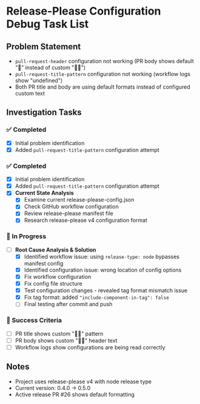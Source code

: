 # Release-Please Configuration Debug Task List

## Problem Statement

- `pull-request-header` configuration not working (PR body shows default ":robot:" instead of custom ":service_dog:")
- `pull-request-title-pattern` configuration not working (workflow logs show "undefined")
- Both PR title and body are using default formats instead of configured custom text

## Investigation Tasks

### ✅ Completed

- [x] Initial problem identification
- [x] Added `pull-request-title-pattern` configuration attempt

### ✅ Completed

- [x] Initial problem identification
- [x] Added `pull-request-title-pattern` configuration attempt
- [x] **Current State Analysis**
  - [x] Examine current release-please-config.json
  - [x] Check GitHub workflow configuration
  - [x] Review release-please manifest file
  - [x] Research release-please v4 configuration format

### 🔄 In Progress

- [ ] **Root Cause Analysis & Solution**
  - [x] Identified workflow issue: using `release-type: node` bypasses manifest config
  - [x] Identified configuration issue: wrong location of config options
  - [x] Fix workflow configuration
  - [x] Fix config file structure
  - [x] Test configuration changes - revealed tag format mismatch issue
  - [x] Fix tag format: added `"include-component-in-tag": false`
  - [ ] Final testing after commit and push

### 🎯 Success Criteria

- [ ] PR title shows custom ":service_dog:" pattern
- [ ] PR body shows custom ":service_dog:" header text
- [ ] Workflow logs show configurations are being read correctly

## Notes

- Project uses release-please v4 with node release type
- Current version: 0.4.0 → 0.5.0
- Active release PR #26 shows default formatting
